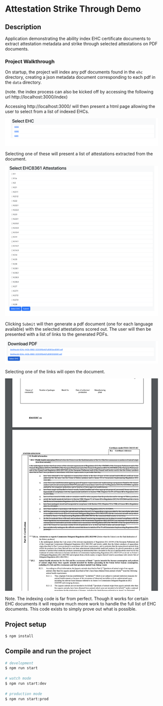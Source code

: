 # Attestation Strike Through Demo

## Description

Application demonstrating the ability index EHC certificate documents to extract attestation metadata and strike through selected attestations on PDF documents.

### Project Walkthrough

On startup, the project will index any pdf documents found in the `ehc` directory, creating a json metadata document corresponding to each pdf in the `data` directory.

(note. the index process can also be kicked off by accessing the following url http://localhost:3000/index)

Accessing http://localhost:3000/ will then present a html page allowing the user to select from a list of indexed EHCs.

![select-ehc.png](images%2Fselect-ehc.png)

Selecting one of these will present a list of attestations extracted from the document.

![select-attestations.png](images%2Fselect-attestations.png)

Clicking `Submit` will then generate a pdf document (one for each language available) with the selected attestations scored out. The user will then be presented with a list of links to the generated PDFs.

![select-pdf.png](images%2Fselect-pdf.png)

Selecting one of the links will open the document.

![pdf.png](images%2Fpdf.png)

Note. The indexing code is far from perfect. Though it works for certain EHC documents it will require much more work to handle the full list of EHC documents. This code exists to simply prove out what is possible.

## Project setup

```bash
$ npm install
```

## Compile and run the project

```bash
# development
$ npm run start

# watch mode
$ npm run start:dev

# production mode
$ npm run start:prod
```

